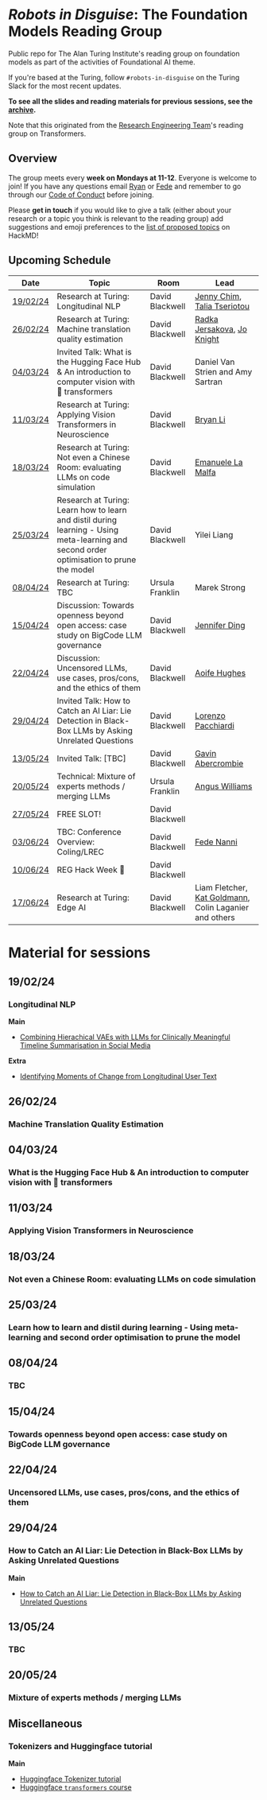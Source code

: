 # _Robots in Disguise_: The Foundation Models Reading Group

Public repo for The Alan Turing Institute's reading group on foundation models as part of the activities of Foundational AI theme.

If you're based at the Turing, follow `#robots-in-disguise` on the Turing Slack for the most recent updates.

**To see all the slides and reading materials for previous sessions, see the [archive](PREVIOUS.md).**

Note that this originated from the [Research Engineering Team](https://www.turing.ac.uk/research-engineering)'s reading group on Transformers.

## Overview

The group meets every <b>week on Mondays at 11-12</b>. Everyone is welcome to join! If you have any questions email [Ryan](mailto:rchan@turing.ac.uk) or [Fede](mailto:fnanni@turing.ac.uk) and remember to go through our [Code of Conduct](CodeOfConduct.md) before joining.

Please **get in touch** if you would like to give a talk (either about your research or a topic you think is relevant to the reading group) add suggestions and emoji preferences to the [list of proposed topics](https://hackmd.io/4zHl_1G6Se-yumHTN48dqg?both) on HackMD!

## Upcoming Schedule

|Date | Topic | Room | Lead |
| --- | ----- | ---- | ---- |
| [19/02/24](#190224) | Research at Turing: Longitudinal NLP | David Blackwell | [Jenny Chim](https://j-chim.github.io/), [Talia Tseriotou](https://github.com/ttseriotou) |
| [26/02/24](#260224) | Research at Turing: Machine translation quality estimation | David Blackwell | [Radka Jersakova](https://www.turing.ac.uk/people/researchers/radka-jersakova), [Jo Knight](https://www.turing.ac.uk/people/researchers/joanna-knight) |
| [04/03/24](#040324) | Invited Talk: What is the Hugging Face Hub & An introduction to computer vision with 🤗 transformers  | David Blackwell | Daniel Van Strien and Amy Sartran |
| [11/03/24](#110324) | Research at Turing: Applying Vision Transformers in Neuroscience | David Blackwell | [Bryan Li](https://bryanli.io/) |
| [18/03/24](#180324) | Research at Turing: Not even a Chinese Room: evaluating LLMs on code simulation | David Blackwell | [Emanuele La Malfa](https://www.cs.ox.ac.uk/people/emanuele.lamalfa/) |
| [25/03/24](#250324) | Research at Turing: Learn how to learn and distil during learning - Using meta-learning and second order optimisation to prune the model | David Blackwell | Yilei Liang |
| [08/04/24](#080424) | Research at Turing: TBC | Ursula Franklin | Marek Strong |
| [15/04/24](#150424) | Discussion: Towards openness beyond open access: case study on BigCode LLM governance | David Blackwell | [Jennifer Ding](https://www.turing.ac.uk/people/business-team/jennifer-ding) |
| [22/04/24](#220424) | Discussion: Uncensored LLMs, use cases, pros/cons, and the ethics of them | David Blackwell | [Aoife Hughes](https://github.com/AoifeHughes) |
| [29/04/24](#290424) | Invited Talk: How to Catch an AI Liar: Lie Detection in Black-Box LLMs by Asking Unrelated Questions | David Blackwell | [Lorenzo Pacchiardi](http://www.lorenzopacchiardi.me/) |
| [13/05/24](#130524) | Invited Talk: [TBC] | David Blackwell | [Gavin Abercrombie](https://gavinabercrombie.github.io/) |
| [20/05/24](#200524) | Technical: Mixture of experts methods / merging LLMs | Ursula Franklin | [Angus Williams](https://gavinabercrombie.github.io/) |
| [27/05/24](#270524) | FREE SLOT! | David Blackwell | |
| [03/06/24](#030624) | TBC: Conference Overview: Coling/LREC | David Blackwell | [Fede Nanni](https://gavinabercrombie.github.io/) |
| [10/06/24](#100624) | REG Hack Week 👋 | David Blackwell | |
| [17/06/24](#170624) | Research at Turing: Edge AI | David Blackwell | Liam Fletcher, [Kat Goldmann](https://www.turing.ac.uk/people/research-engineering/katriona-goldmann), Colin Laganier and others|


# Material for sessions

## 19/02/24
### Longitudinal NLP

**Main**
- [Combining Hierachical VAEs with LLMs for Clinically Meaningful Timeline Summarisation in Social Media](https://arxiv.org/pdf/2401.16240.pdf)

**Extra**
- [Identifying Moments of Change from Longitudinal User Text](https://aclanthology.org/2022.acl-long.318.pdf)

## 26/02/24
### Machine Translation Quality Estimation

## 04/03/24
### What is the Hugging Face Hub & An introduction to computer vision with 🤗 transformers

## 11/03/24
### Applying Vision Transformers in Neuroscience

## 18/03/24
### Not even a Chinese Room: evaluating LLMs on code simulation

## 25/03/24
### Learn how to learn and distil during learning - Using meta-learning and second order optimisation to prune the model

## 08/04/24
### TBC

## 15/04/24
### Towards openness beyond open access: case study on BigCode LLM governance 

## 22/04/24
### Uncensored LLMs, use cases, pros/cons, and the ethics of them

## 29/04/24
### How to Catch an AI Liar: Lie Detection in Black-Box LLMs by Asking Unrelated Questions

**Main**
- [How to Catch an AI Liar: Lie Detection in Black-Box LLMs by Asking Unrelated Questions](https://arxiv.org/abs/2309.15840)

## 13/05/24
###  TBC

## 20/05/24
###  Mixture of experts methods / merging LLMs


## Miscellaneous

### Tokenizers and Huggingface tutorial

**Main**
- [Huggingface Tokenizer tutorial](https://huggingface.co/learn/nlp-course/chapter2/4?fw=pt)
- [Huggingface `transformers` course](https://huggingface.co/learn/nlp-course/chapter2/1?fw=pt)

